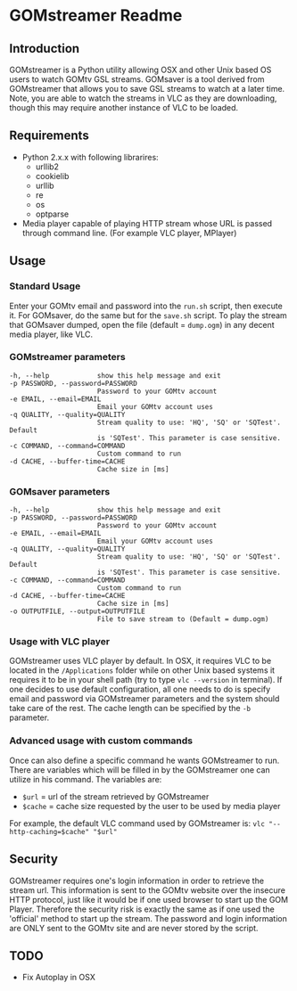 GOMstreamer Readme
=================

Introduction
------------
GOMstreamer is a Python utility allowing OSX and other Unix based OS users to watch GOMtv GSL streams. GOMsaver is a tool derived from GOMstreamer that allows you to save GSL streams to watch at a later time. Note, you are able to watch the streams in VLC as they are downloading, though this may require another instance of VLC to be loaded.

Requirements
------------
- Python 2.x.x
  with following librarires:
  - urllib2
  - cookielib
  - urllib
  - re
  - os
  - optparse
- Media player capable of playing HTTP stream whose URL is passed through command line. (For example VLC player, MPlayer)

Usage
-----

### Standard Usage ###
Enter your GOMtv email and password into the `run.sh` script, then execute it. For GOMsaver, do the same but for the `save.sh` script. To play the stream that GOMsaver dumped, open the file (default = `dump.ogm`) in any decent media player, like VLC.

### GOMstreamer parameters ###
    -h, --help            show this help message and exit
    -p PASSWORD, --password=PASSWORD
                          Password to your GOMtv account
    -e EMAIL, --email=EMAIL
                          Email your GOMtv account uses
    -q QUALITY, --quality=QUALITY
                          Stream quality to use: 'HQ', 'SQ' or 'SQTest'. Default
                          is 'SQTest'. This parameter is case sensitive.
    -c COMMAND, --command=COMMAND
                          Custom command to run
    -d CACHE, --buffer-time=CACHE
                          Cache size in [ms]

### GOMsaver parameters ###
    -h, --help            show this help message and exit
    -p PASSWORD, --password=PASSWORD
                          Password to your GOMtv account
    -e EMAIL, --email=EMAIL
                          Email your GOMtv account uses
    -q QUALITY, --quality=QUALITY
                          Stream quality to use: 'HQ', 'SQ' or 'SQTest'. Default
                          is 'SQTest'. This parameter is case sensitive.
    -c COMMAND, --command=COMMAND
                          Custom command to run
    -d CACHE, --buffer-time=CACHE
                          Cache size in [ms]
    -o OUTPUTFILE, --output=OUTPUTFILE
                          File to save stream to (Default = dump.ogm)

### Usage with VLC player ###
GOMstreamer uses VLC player by default. In OSX, it requires VLC to be located in the `/Applications` folder while on other Unix based systems it requires it to be in your shell path (try to type `vlc --version` in terminal). If one decides to use default configuration, all one needs to do is specify email and password via GOMstreamer parameters and the system should take care of the rest. The cache length can be specified by the `-b` parameter.

### Advanced usage with custom commands ###
Once can also define a specific command he wants GOMstreamer to run. There are variables which will be filled in by the GOMstreamer one can utilize in his command. The variables are:

- `$url` = url of the stream retrieved by GOMstreamer
- `$cache` = cache size requested by the user to be used by media player

For example, the default VLC command used by GOMstreamer is:
`vlc "--http-caching=$cache" "$url"`  

Security
--------
GOMstreamer requires one's login information in order to retrieve the stream url. This information is sent to the GOMtv website over the insecure HTTP protocol, just like it would be if one used browser to start up the GOM Player. Therefore the security risk is exactly the same as if one used the 'official' method to start up the stream. The password and login information are ONLY sent to the GOMtv site and are never stored by the script.

TODO
----
- Fix Autoplay in OSX
